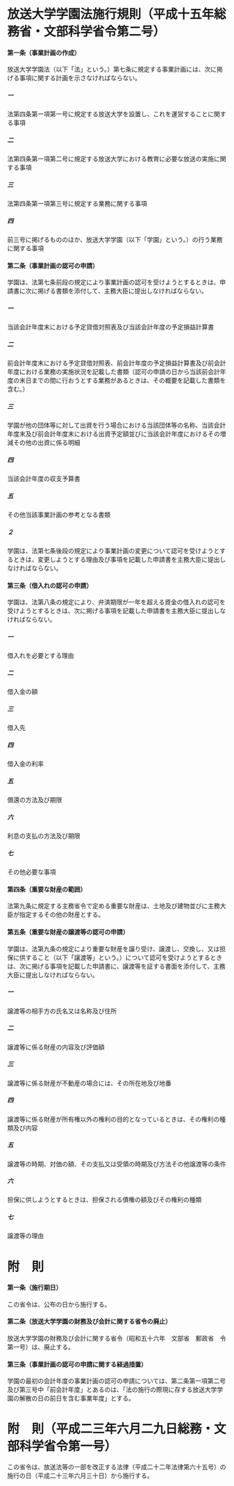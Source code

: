 # 放送大学学園法施行規則（平成十五年総務省・文部科学省令第二号）
#### 第一条（事業計画の作成）
放送大学学園法（以下「法」という。）第七条に規定する事業計画には、次に掲げる事項に関する計画を示さなければならない。
##### 一
法第四条第一項第一号に規定する放送大学を設置し、これを運営することに関する事項
##### 二
法第四条第一項第二号に規定する放送大学における教育に必要な放送の実施に関する事項
##### 三
法第四条第一項第三号に規定する業務に関する事項
##### 四
前三号に掲げるもののほか、放送大学学園（以下「学園」という。）の行う業務に関する事項
#### 第二条（事業計画の認可の申請）
学園は、法第七条前段の規定により事業計画の認可を受けようとするときは、申請書に次に掲げる書類を添付して、主務大臣に提出しなければならない。
##### 一
当該会計年度末における予定貸借対照表及び当該会計年度の予定損益計算書
##### 二
前会計年度末における予定貸借対照表、前会計年度の予定損益計算書及び前会計年度における業務の実施状況を記載した書類（認可の申請の日から当該前会計年度の末日までの間に行おうとする業務があるときは、その概要を記載した書類を含む。）
##### 三
学園が他の団体等に対して出資を行う場合における当該団体等の名称、当該会計年度末及び前会計年度末における出資予定額並びに当該会計年度におけるその増減その他の出資に係る明細
##### 四
当該会計年度の収支予算書
##### 五
その他当該事業計画の参考となる書類
##### ２
学園は、法第七条後段の規定により事業計画の変更について認可を受けようとするときは、変更しようとする理由及び事項を記載した申請書を主務大臣に提出しなければならない。
#### 第三条（借入れの認可の申請）
学園は、法第八条の規定により、弁済期限が一年を超える資金の借入れの認可を受けようとするときは、次に掲げる事項を記載した申請書を主務大臣に提出しなければならない。
##### 一
借入れを必要とする理由
##### 二
借入金の額
##### 三
借入先
##### 四
借入金の利率
##### 五
償還の方法及び期限
##### 六
利息の支払の方法及び期限
##### 七
その他必要な事項
#### 第四条（重要な財産の範囲）
法第九条に規定する主務省令で定める重要な財産は、土地及び建物並びに主務大臣が指定するその他の財産とする。
#### 第五条（重要な財産の譲渡等の認可の申請）
学園は、法第九条の規定により重要な財産を譲り受け、譲渡し、交換し、又は担保に供すること（以下「譲渡等」という。）について認可を受けようとするときは、次に掲げる事項を記載した申請書に、譲渡等を証する書面を添付して、主務大臣に提出しなければならない。
##### 一
譲渡等の相手方の氏名又は名称及び住所
##### 二
譲渡等に係る財産の内容及び評価額
##### 三
譲渡等に係る財産が不動産の場合には、その所在地及び地番
##### 四
譲渡等に係る財産が所有権以外の権利の目的となっているときは、その権利の種類及び内容
##### 五
譲渡等の時期、対価の額、その支払又は受領の時期及び方法その他譲渡等の条件
##### 六
担保に供しようとするときは、担保される債権の額及びその権利の種類
##### 七
譲渡等の理由
# 附　則
#### 第一条（施行期日）
この省令は、公布の日から施行する。
#### 第二条（放送大学学園の財務及び会計に関する省令の廃止）
放送大学学園の財務及び会計に関する省令（昭和五十六年　文部省　郵政省　令第一号）は、廃止する。
#### 第三条（事業計画の認可の申請に関する経過措置）
学園の最初の会計年度の事業計画の認可の申請については、第二条第一項第二号及び第三号中「前会計年度」とあるのは、「法の施行の際現に存する放送大学学園の解散の日の前日を含む事業年度」とする。
# 附　則（平成二三年六月二九日総務・文部科学省令第一号）
この省令は、放送法等の一部を改正する法律（平成二十二年法律第六十五号）の施行の日（平成二十三年六月三十日）から施行する。
